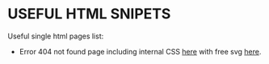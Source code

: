# USEFUL HTML SNIPETS

Useful single html pages list:
  - Error 404 not found page including internal CSS [here](https://github.com/sushantpt/html_snippets/blob/main/Page_Not_Found.html) with free svg [here](https://github.com/sushantpt/html_snippets/blob/main/404NotFound.svg).

